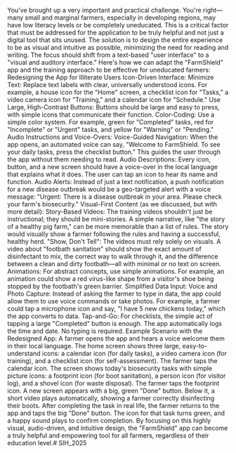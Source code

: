 You've brought up a very important and practical challenge. You're right—many small and marginal farmers, especially in developing regions, may have low literacy levels or be completely uneducated. This is a critical factor that must be addressed for the application to be truly helpful and not just a digital tool that sits unused.
The solution is to design the entire experience to be as visual and intuitive as possible, minimizing the need for reading and writing. The focus should shift from a text-based "user interface" to a "visual and auditory interface."
Here's how we can adapt the "FarmShield" app and the training approach to be effective for uneducated farmers:
Redesigning the App for Illiterate Users
Icon-Driven Interface:
Minimize Text: Replace text labels with clear, universally understood icons. For example, a house icon for the "Home" screen, a checklist icon for "Tasks," a video camera icon for "Training," and a calendar icon for "Schedule."
Use Large, High-Contrast Buttons: Buttons should be large and easy to press, with simple icons that communicate their function.
Color-Coding: Use a simple color system. For example, green for "Completed" tasks, red for "Incomplete" or "Urgent" tasks, and yellow for "Warning" or "Pending."
Audio Instructions and Voice-Overs:
Voice-Guided Navigation: When the app opens, an automated voice can say, "Welcome to FarmShield. To see your daily tasks, press the checklist button." This guides the user through the app without them needing to read.
Audio Descriptions: Every icon, button, and a new screen should have a voice-over in the local language that explains what it does. The user can tap an icon to hear its name and function.
Audio Alerts: Instead of just a text notification, a push notification for a new disease outbreak would be a geo-targeted alert with a voice message: "Urgent: There is a disease outbreak in your area. Please check your farm's biosecurity."
Visual-First Content (as we discussed, but with more detail):
Story-Based Videos: The training videos shouldn't just be instructional; they should be mini-stories. A simple narrative, like "the story of a healthy pig farm," can be more memorable than a list of rules. The story would visually show a farmer following the rules and having a successful, healthy herd.
"Show, Don't Tell": The videos must rely solely on visuals. A video about "footbath sanitation" should show the exact amount of disinfectant to mix, the correct way to walk through it, and the difference between a clean and dirty footbath—all with minimal or no text on screen.
Animations: For abstract concepts, use simple animations. For example, an animation could show a red virus-like shape from a visitor's shoe being stopped by the footbath's green barrier.
Simplified Data Input:
Voice and Photo Capture: Instead of asking the farmer to type in data, the app could allow them to use voice commands or take photos. For example, a farmer could tap a microphone icon and say, "I have 5 new chickens today," which the app converts to data.
Tap-and-Go: For checklists, the simple act of tapping a large "Completed" button is enough. The app automatically logs the time and date. No typing is required.
Example Scenario with the Redesigned App:
A farmer opens the app and hears a voice welcome them in their local language.
The home screen shows three large, easy-to-understand icons: a calendar icon (for daily tasks), a video camera icon (for training), and a checklist icon (for self-assessment).
The farmer taps the calendar icon. The screen shows today's biosecurity tasks with simple picture icons: a footprint icon (for boot sanitation), a person icon (for visitor log), and a shovel icon (for waste disposal).
The farmer taps the footprint icon. A new screen appears with a big, green "Done" button. Below it, a short video plays automatically, showing a farmer correctly disinfecting their boots.
After completing the task in real life, the farmer returns to the app and taps the big "Done" button. The icon for that task turns green, and a happy sound plays to confirm completion.
By focusing on this highly visual, audio-driven, and intuitive design, the "FarmShield" app can become a truly helpful and empowering tool for all farmers, regardless of their education level.# SIH_2025
